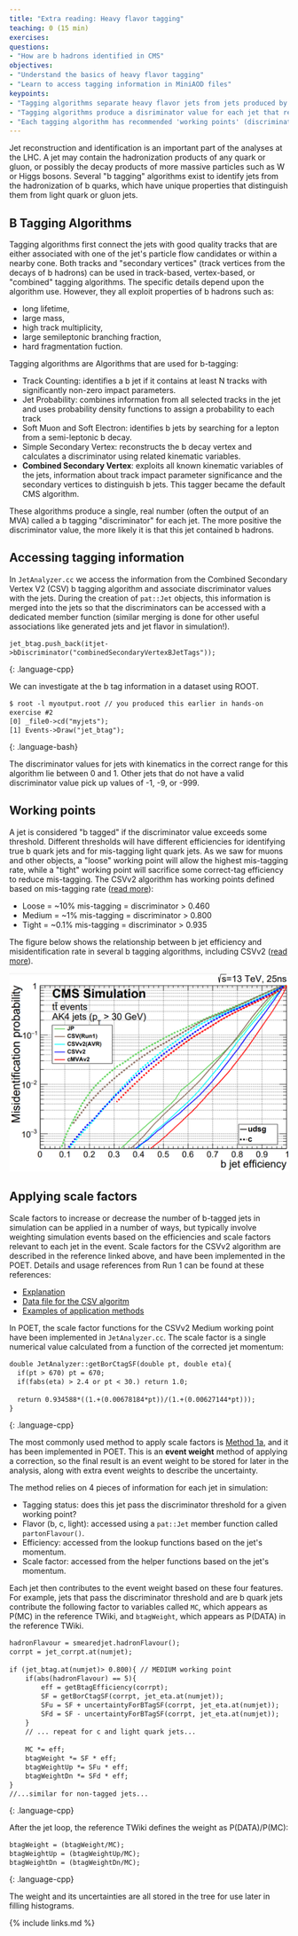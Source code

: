 ```yaml
---
title: "Extra reading: Heavy flavor tagging"
teaching: 0 (15 min)
exercises: 
questions:
- "How are b hadrons identified in CMS"
objectives:
- "Understand the basics of heavy flavor tagging"
- "Learn to access tagging information in MiniAOD files"
keypoints:
- "Tagging algorithms separate heavy flavor jets from jets produced by the hadronization of light quarks and gluons"
- "Tagging algorithms produce a disriminator value for each jet that represents the likelihood that the jet came from a b hadron"
- "Each tagging algorithm has recommended 'working points' (discriminator values) based on a misidentification probability for light-flavor jets"
---
```



Jet reconstruction and identification is an important part of the analyses at the LHC. A jet may contain
the hadronization products of any quark or gluon, or possibly the decay products of more massive particles such as W or Higgs bosons.
Several "b tagging" algorithms exist to identify jets from the hadronization of b quarks, which have unique
properties that distinguish them from light quark or gluon jets. 


## B Tagging Algorithms

Tagging algorithms first connect the jets with good quality tracks that are either associated with one of the jet's particle flow candidates or within a nearby cone.
Both tracks and "secondary vertices" (track vertices from the decays of b hadrons) can be used in track-based, vertex-based, or "combined" tagging algorithms.
The specific details depend upon the algorithm use. However, they all exploit properties of b hadrons such as:

 * long lifetime,
 * large mass,
 * high track multiplicity,
 * large semileptonic branching fraction,
 * hard fragmentation fuction. 

Tagging algorithms are Algorithms that are used for b-tagging:

 * Track Counting: identifies a b jet if it contains at least N tracks with significantly non-zero impact parameters.
 * Jet Probability: combines information from all selected tracks in the jet and uses probability density functions to assign a probability to each track
 * Soft Muon and Soft Electron: identifies b jets by searching for a lepton from a semi-leptonic b decay.
 * Simple Secondary Vertex: reconstructs the b decay vertex and calculates a discriminator using related kinematic variables.
 * **Combined Secondary Vertex**: exploits all known kinematic variables of the jets, information about track impact parameter significance and the secondary vertices
 to distinguish b jets. This tagger became the default CMS algorithm.

These algorithms produce a single, real number (often the output of an MVA) called a b tagging "discriminator" for each jet. The more positive the discriminator
value, the more likely it is that this jet contained b hadrons. 

## Accessing tagging information

In `JetAnalyzer.cc` we access the information from the Combined Secondary Vertex V2 (CSV) b tagging algorithm and associate discriminator values with the jets.
During the creation of `pat::Jet` objects, this information is merged into the jets so that the discriminators can be accessed with a dedicated member function
(similar merging is done for other useful associations like generated jets and jet flavor in simulation!).

~~~
jet_btag.push_back(itjet->bDiscriminator("combinedSecondaryVertexBJetTags"));

~~~
{: .language-cpp}

We can investigate at the b tag information in a dataset using ROOT. 

~~~
$ root -l myoutput.root // you produced this earlier in hands-on exercise #2
[0] _file0->cd("myjets");
[1] Events->Draw("jet_btag");
~~~
{: .language-bash}

The discriminator values for jets with kinematics in the correct range for this algorithm lie between 0 and 1. Other jets that do not have a valid discriminator value pick up values of -1, -9, or -999.


## Working points

A jet is considered "b tagged" if the discriminator value exceeds some threshold. Different thresholds will have different
efficiencies for identifying true b quark jets and for mis-tagging light quark jets. As we saw for muons and other objects,
a "loose" working point will allow the highest mis-tagging rate, while a "tight" working point will sacrifice some correct-tag
efficiency to reduce mis-tagging. The CSVv2 algorithm has working points defined based on mis-tagging rate ([read more](https://cds.cern.ch/record/2138504/files/BTV-15-001-pas.pdf)): 

 * Loose = ~10% mis-tagging = discriminator > 0.460
 * Medium = ~1% mis-tagging = discriminator > 0.800 
 * Tight = ~0.1% mis-tagging = discriminator > 0.935 

The figure below shows the relationship between b jet efficiency and misidentification rate in several b tagging algorithms, including CSVv2 ([read more](https://cds.cern.ch/record/2138504/)).

![](../assets/img/BtagROC.PNG)

## Applying scale factors

Scale factors to increase or decrease the number of b-tagged jets in simulation can be applied in a number of ways, but typically involve weighting simulation
events based on the efficiencies and scale factors relevant to each jet in the event. Scale factors for the CSVv2 algorithm are described in the reference linked above,
and have been implemented in the POET. Details and usage references from Run 1 can be found at these references:

 * [Explanation](https://twiki.cern.ch/twiki/bin/view/CMSPublic/BtagRecommendation2011OpenData#Data_MC_Scale_Factors)
 * [Data file for the CSV algoritm](https://twiki.cern.ch/twiki/pub/CMSPublic/BtagRecommendation2011OpenData/CSV.csv)
 * [Examples of application methods](https://twiki.cern.ch/twiki/bin/view/CMSPublic/BtagRecommendation2011OpenData#Methods_to_Apply_b_Tagging_Effic)

In POET, the scale factor functions for the CSVv2 Medium working point have been implemented in `JetAnalyzer.cc`. The scale factor is a single numerical value calculated from a function of the corrected jet momentum:
~~~
double JetAnalyzer::getBorCtagSF(double pt, double eta){
  if(pt > 670) pt = 670;
  if(fabs(eta) > 2.4 or pt < 30.) return 1.0;

  return 0.934588*((1.+(0.00678184*pt))/(1.+(0.00627144*pt)));
}
~~~
{: .language-cpp}

The most commonly used method to apply scale factors is [Method 1a](https://twiki.cern.ch/twiki/bin/view/CMSPublic/BtagRecommendation2011OpenData#1a_Event_reweighting_using_scale), and it has been implemented in POET. This is an **event weight** method of applying a correction, so the final result is an event weight to be stored for later in the analysis, along with extra event weights to describe the uncertainty.

The method relies on 4 pieces of information for each jet in simulation:
 * Tagging status: does this jet pass the discriminator threshold for a given working point?
 * Flavor (b, c, light): accessed using a `pat::Jet` member function called `partonFlavour()`.
 * Efficiency: accessed from the lookup functions based on the jet's momentum.
 * Scale factor: accessed from the helper functions based on the jet's momentum.

Each jet then contributes to the event weight based on these four features. For example, jets that pass the discriminator threshold and are b quark jets contribute the following factor to variables called `MC`, which appears as P(MC) in the reference TWiki, and `btagWeight`, which appears as P(DATA) in the reference TWiki.
~~~
hadronFlavour = smearedjet.hadronFlavour();
corrpt = jet_corrpt.at(numjet);       
 
if (jet_btag.at(numjet)> 0.800){ // MEDIUM working point
    if(abs(hadronFlavour) == 5){
        eff = getBtagEfficiency(corrpt);
        SF = getBorCtagSF(corrpt, jet_eta.at(numjet));
        SFu = SF + uncertaintyForBTagSF(corrpt, jet_eta.at(numjet));
        SFd = SF - uncertaintyForBTagSF(corrpt, jet_eta.at(numjet));
    }
    // ... repeat for c and light quark jets...

    MC *= eff;
    btagWeight *= SF * eff;
    btagWeightUp *= SFu * eff;
    btagWeightDn *= SFd * eff;
}
//...similar for non-tagged jets...
~~~
{: .language-cpp}

After the jet loop, the reference TWiki defines the weight as P(DATA)/P(MC):
~~~
btagWeight = (btagWeight/MC);
btagWeightUp = (btagWeightUp/MC);
btagWeightDn = (btagWeightDn/MC);
~~~
{: .language-cpp}

The weight and its uncertainties are all stored in the tree for use later in filling histograms. 

{% include links.md %}

